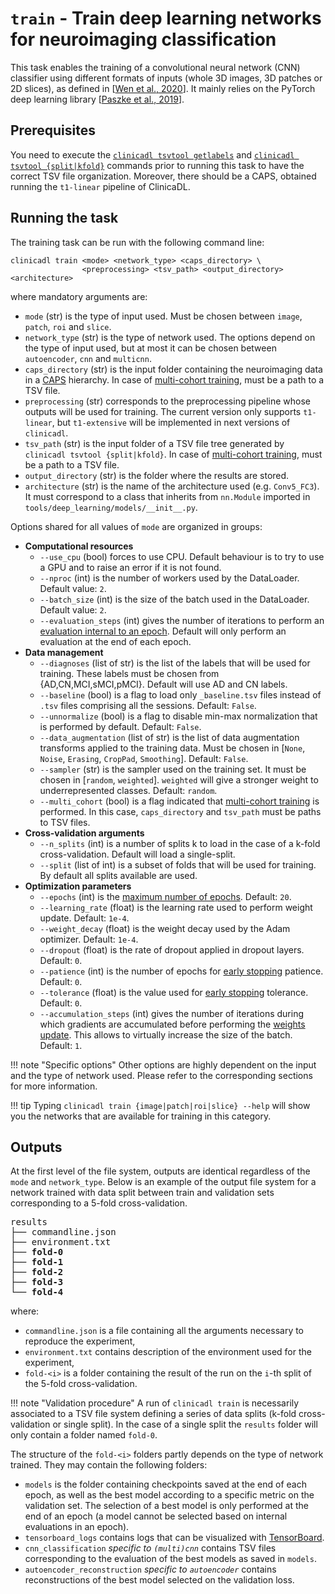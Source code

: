 # `train` - Train deep learning networks for neuroimaging classification

This task enables the training of a convolutional neural network (CNN) classifier using different formats of inputs 
(whole 3D images, 3D patches or 2D slices), as defined in [[Wen et al., 2020](https://doi.org/10.1016/j.media.2020.101694)]. 
It mainly relies on the PyTorch deep learning library 
[[Paszke et al., 2019](https://papers.nips.cc/paper/9015-pytorch-an-imperative-style-high-performance-deep-learning-library)].

## Prerequisites
You need to execute the [`clinicadl tsvtool getlabels`](../TSVTools.md#getlabels---extract-labels-specific-to-alzheimers-disease) 
and [`clinicadl tsvtool {split|kfold}`](../TSVTools.md#split---single-split-observing-similar-age-and-sex-distributions) commands
prior to running this task to have the correct TSV file organization.
Moreover, there should be a CAPS, obtained running the `t1-linear` pipeline of ClinicaDL.

## Running the task
The training task can be run with the following command line:
```
clinicadl train <mode> <network_type> <caps_directory> \
                <preprocessing> <tsv_path> <output_directory> <architecture>
```
where mandatory arguments are:

- `mode` (str) is the type of input used. Must be chosen between `image`, `patch`, `roi` and `slice`.
- `network_type` (str) is the type of network used. 
The options depend on the type of input used, but at most it can be chosen between `autoencoder`, `cnn` and `multicnn`.
- `caps_directory` (str) is the input folder containing the neuroimaging data in a [CAPS](https://aramislab.paris.inria.fr/clinica/docs/public/latest/CAPS/Introduction/) hierarchy.
In case of [multi-cohort training](Details.md#multi-cohort), must be a path to a TSV file.
- `preprocessing` (str) corresponds to the preprocessing pipeline whose outputs will be used for training. 
The current version only supports `t1-linear`, but `t1-extensive` will be implemented in next versions of `clinicadl`.
- `tsv_path` (str) is the input folder of a TSV file tree generated by `clinicadl tsvtool {split|kfold}`.
In case of [multi-cohort training](Details.md#multi-cohort), must be a path to a TSV file.
- `output_directory` (str) is the folder where the results are stored.
- `architecture` (str) is the name of the architecture used (e.g. `Conv5_FC3`). 
It must correspond to a class that inherits from `nn.Module` imported in `tools/deep_learning/models/__init__.py`.

Options shared for all values of `mode` are organized in groups:

- **Computational resources**
    - `--use_cpu` (bool) forces to use CPU. Default behaviour is to try to use a GPU and to raise an error if it is not found.
    - `--nproc` (int) is the number of workers used by the DataLoader. Default value: `2`.
    - `--batch_size` (int) is the size of the batch used in the DataLoader. Default value: `2`.
    - `--evaluation_steps` (int) gives the number of iterations to perform an [evaluation internal to an epoch](Details.md#evaluation). 
    Default will only perform an evaluation at the end of each epoch.
- **Data management**
    - `--diagnoses` (list of str) is the list of the labels that will be used for training. 
    These labels must be chosen from {AD,CN,MCI,sMCI,pMCI}. Default will use AD and CN labels.
    - `--baseline` (bool) is a flag to load only `_baseline.tsv` files instead of `.tsv` files comprising all the sessions. Default: `False`.
    - `--unnormalize` (bool) is a flag to disable min-max normalization that is performed by default. Default: `False`.
    - `--data_augmentation` (list of str) is the list of data augmentation transforms applied to the training data.
    Must be chosen in [`None`, `Noise`, `Erasing`, `CropPad`, `Smoothing`]. Default: `False`.
    - `--sampler` (str) is the sampler used on the training set. It must be chosen in [`random`, `weighted`]. 
    `weighted` will give a stronger weight to underrepresented classes. Default: `random`.
    - `--multi_cohort` (bool) is a flag indicated that [multi-cohort training](Details.md#multi-cohort) is performed.
    In this case, `caps_directory` and `tsv_path` must be paths to TSV files.
- **Cross-validation arguments**
    - `--n_splits` (int) is a number of splits k to load in the case of a k-fold cross-validation. Default will load a single-split.
    - `--split` (list of int) is a subset of folds that will be used for training. By default all splits available are used. 
- **Optimization parameters**
    - `--epochs` (int) is the [maximum number of epochs](Details.md#stopping-criterion). Default: `20`.
    - `--learning_rate` (float) is the learning rate used to perform weight update. Default: `1e-4`.
    - `--weight_decay` (float) is the weight decay used by the Adam optimizer. Default: `1e-4`.
    - `--dropout` (float) is the rate of dropout applied in dropout layers. Default: `0`.
    - `--patience` (int) is the number of epochs for [early stopping](Details.md#stopping-criterion) patience. Default: `0`.
    - `--tolerance` (float) is the value used for [early stopping](Details.md#stopping-criterion) tolerance. Default: `0`.
    - `--accumulation_steps` (int) gives the number of iterations during which gradients are accumulated before performing the [weights update](Details.md#optimization). 
    This allows to virtually increase the size of the batch. Default: `1`.

!!! note "Specific options"
    Other options are highly dependent on the input and the type of network used. 
    Please refer to the corresponding sections for more information.

!!! tip
    Typing `clinicadl train {image|patch|roi|slice} --help` will show you the networks that are available for training in this category.

## Outputs

At the first level of the file system, outputs are identical regardless of the `mode` and `network_type`.
Below is an example of the output file system for a network trained with data split between train and validation sets 
corresponding to a 5-fold cross-validation.

<pre>
results
├── commandline.json
├── environment.txt
├── <b>fold-0</b>
├── <b>fold-1</b>
├── <b>fold-2</b>
├── <b>fold-3</b>
└── <b>fold-4</b>
</pre>

where:

- `commandline.json` is a file containing all the arguments necessary to reproduce the experiment,
- `environment.txt` contains description of the environment used for the experiment,
- `fold-<i>` is a folder containing the result of the run on the `i`-th split of the 5-fold cross-validation.

!!! note "Validation procedure"
    A run of `clinicadl train` is necessarily associated to a TSV file system defining a series of data splits (k-fold cross-validation or single split). 
    In the case of a single split the `results` folder will only contain a folder named `fold-0`.

The structure of the `fold-<i>` folders partly depends on the type of network trained. They may contain the following folders:

- `models` is the folder containing checkpoints saved at the end of each epoch, 
as well as the best model according to a specific metric on the validation set. 
The selection of a best model is only performed at the end of an epoch (a model cannot be selected based on internal evaluations in an epoch).
- `tensorboard_logs` contains logs that can be visualized with [TensorBoard](https://www.tensorflow.org/tensorboard).
- `cnn_classification` *specific to `(multi)cnn`* contains TSV files corresponding to the evaluation of the best models as saved in `models`.
- `autoencoder_reconstruction` *specific to `autoencoder`* contains reconstructions of the best model selected on the validation loss.

